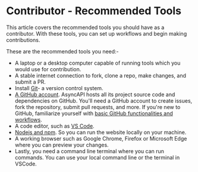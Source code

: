 # Contributor - Recommended Tools
This article covers the recommended tools you should have as a contributor. With these tools, you can set up workflows and begin making contributions.

These are the recommended tools you need:-
- A laptop or a desktop computer capable of running tools which you would use for contribution.
- A stable internet connection to fork, clone a repo, make changes, and submit a PR.
- Install [Git](https://git-scm.com)- a version control system.
- [A GitHub account](https://github.com). AsyncAPI hosts all its project source code and dependencies on GitHub. You'll need a GitHub account to create issues, fork the repository, submit pull requests, and more. If you're new to GitHub, familiarize yourself with [basic GitHub functionalities and workflows](https://docs.github.com/en/get-started).
- A code editor, such as [VS Code](https://code.visualstudio.com).
- [Nodejs and npm](https://docs.npmjs.com/downloading-and-installing-node-js-and-npm). So you can run the website locally on your machine.
- A working browser such as Google Chrome, Firefox or Microsoft Edge where you can preview your changes. 
- Lastly, you need a command line terminal where you can run commands. You can use your local command line or the terminal in VSCode.